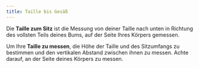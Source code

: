 ```yaml
---
title: Taille bis Gesäß
---
```


Die **Taille zum Sitz** ist die Messung von deiner Taille nach unten in Richtung des vollsten Teils deines Bums, auf der Seite Ihres Körpers gemessen.

Um Ihre **Taille zu messen**, die Höhe der Taille und des Sitzumfangs zu bestimmen und den vertikalen Abstand zwischen ihnen zu messen. Achte darauf, an der Seite deines Körpers zu messen.
